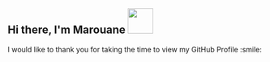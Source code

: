 <h2> Hi there, I'm Marouane <img src = "https://raw.githubusercontent.com/MartinHeinz/MartinHeinz/master/wave.gif" width = 50px> </h2>

<div size='20px'>
    I would like to thank you for taking the time to view my GitHub Profile :smile:
</div>